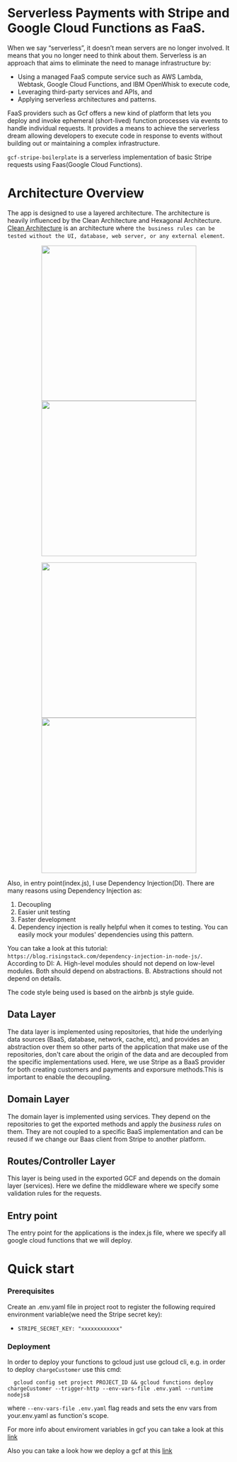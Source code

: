 # Serverless Payments with Stripe and Google Cloud Functions as FaaS.

When we say “serverless”, it doesn’t mean servers are no longer involved. It means that you no longer need to think about them.
Serverless is an approach that aims to eliminate the need to manage infrastructure by:

  - Using a managed FaaS compute service such as AWS Lambda, Webtask, Google Cloud Functions, and IBM OpenWhisk to execute code,
  - Leveraging third-party services and APIs, and
  - Applying serverless architectures and patterns.

FaaS providers such as Gcf offers a new kind of platform that lets you deploy and invoke ephemeral (short-lived) function processes via events to handle individual requests. It provides a means to achieve the serverless dream allowing developers to execute code in response to events without building out or maintaining a complex infrastructure.
 
 `gcf-stripe-boilerplate` is a serverless implementation of basic Stripe requests using Faas(Google Cloud Functions).

# Architecture Overview #
The app is designed to use a layered architecture. The architecture is heavily influenced by the Clean Architecture and Hexagonal Architecture. [Clean Architecture](https://8thlight.com/blog/uncle-bob/2012/08/13/the-clean-architecture.html) is an architecture where `the business rules can be tested without the UI, database, web server, or any external element`. 

<p align="center">
  <img src="https://cdn-images-1.medium.com/max/719/1*ZNT5apOxDzGrTKUJQAIcvg.png" width="350"/>
  <img src="https://cdn-images-1.medium.com/max/900/0*R7uuhFwZbhcqZSvn" width="350" /> 
</p>

<p align="center">
  <img src="https://cdn-images-1.medium.com/max/1200/0*rFs1UtU4sRns5vCJ.png" width="350" />
  <img src="https://cdn-images-1.medium.com/max/1200/0*C-snK7L4sMn7b6CW.png" width="350" /> 
</p>

Also, in entry point(index.js), I use Dependency Injection(DI). There are many reasons using Dependency Injection as:
1. Decoupling
2. Easier unit testing
3. Faster development
4. Dependency injection is really helpful when it comes to testing. You can easily mock your modules' dependencies using this pattern.

You can take a look at this tutorial: `https://blog.risingstack.com/dependency-injection-in-node-js/`.
According to DI:
  A. High-level modules should not depend on low-level modules. Both should depend on abstractions.
  B. Abstractions should not depend on details.

The code style being used is based on the airbnb js style guide.


## Data Layer ##

The data layer is implemented using repositories, that hide the underlying data sources (BaaS, database, network, cache, etc), and provides an abstraction over them so other parts of the application that make use of the repositories, don't care about the origin of the data and are decoupled from the specific implementations used. Here, we use Stripe as a BaaS provider for both creating customers and payments and exporsure methods.This is important to enable the decoupling.

## Domain Layer ##

The domain layer is implemented using services. They depend on the repositories to get the exported methods and apply the *business rules* on them. They are not coupled to a specific BaaS implementation and can be reused if we change our Baas client from Stripe to another platform.

## Routes/Controller Layer ##

This layer is being used in the exported GCF and depends on the domain layer (services). Here we define the middleware where we specify some validation rules for the requests.

## Entry point ##

The entry point for the applications is the index.js file, where we specify all google cloud functions that we will deploy.

# Quick start #

### Prerequisites ###

Create an .env.yaml file in project root to register the following required environment variable(we need the Stripe secret key):
  - `STRIPE_SECRET_KEY: "xxxxxxxxxxxx"`

### Deployment ###

In order to deploy your functions to gcloud just use gcloud cli, e.g. in order to deploy `chargeCustomer` use this cmd:

```shell
  gcloud config set project PROJECT_ID && gcloud functions deploy chargeCustomer --trigger-http --env-vars-file .env.yaml --runtime nodejs8
```

where `--env-vars-file .env.yaml` flag reads and sets the env vars from your.env.yaml as function's scope.

For more info about enviroment variables in gcf you can take a look at this [link](https://cloud.google.com/functions/docs/env-var#using_environment_variables)

Also you can take a look how we deploy a gcf at this [link](https://cloud.google.com/sdk/gcloud/reference/functions/deploy)
